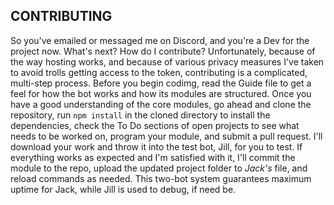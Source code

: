 CONTRIBUTING
------------
So you've emailed or messaged me on Discord, and you're a Dev for the project now. What's next? How do I contribute? Unfortunately, because of the way hosting works, and because of various privacy measures I've taken to avoid trolls getting access to the token, contributing is a complicated, multi-step process. Before you begin codimg, read the Guide file to get a feel for how the bot works and how its modules are structured. Once you have a good understanding of the core modules, go ahead and clone the repository, run `npm install` in the cloned directory to install the dependencies, check the To Do sections of open projects to see what needs to be worked on, program your module, and submit a pull request. I'll download your work and throw it into the test bot, Jill, for you to test. If everything works as expected and I'm satisfied with it, I'll commit the module to the repo, upload the updated project folder to *Jack's* file, and reload commands as needed. This two-bot system guarantees maximum uptime for Jack, while Jill is used to debug, if need be.
